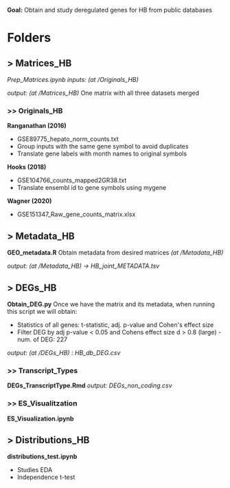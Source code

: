 **Goal:** Obtain and study deregulated genes for HB from public databases



# 

# Folders

## > Matrices_HB

*Prep_Matrices.ipynb*
*inputs: (at /Originals_HB)*

*output: (at /Matrices_HB)*
One matrix with all three datasets merged

### >> Originals_HB

**Ranganathan (2016)**

* GSE89775_hepato_norm_counts.txt
* Group inputs with the same gene symbol to avoid duplicates
* Translate gene labels with month names to original symbols

**Hooks (2018)**

* GSE104766_counts_mapped2GR38.txt
* Translate ensembl id to gene symbols using mygene

**Wagner (2020)**

* GSE151347_Raw_gene_counts_matrix.xlsx

## > Metadata_HB

**GEO_metadata.R**
Obtain metadata from desired matrices *(at /Metadata_HB)*

*output: (at /Metadata_HB) -> HB_joint_METADATA.tsv*

## > DEGs_HB

**Obtain_DEG.py**
Once we have the matrix and its metadata, when running this script we will obtain:

* Statistics of all genes: t-statistic, adj. p-value and Cohen's effect size
* Filter DEG by adj p-value < 0.05 and Cohens effect size d > 0.8 (large) - num. of DEG: 227

*output: (at /DEGs_HB) : HB_db_DEG.csv*

### >> Transcript_Types

**DEGs_TranscriptType.Rmd**
*output: DEGs_non_coding.csv*

### >> ES_Visualitzation

**ES_Visualization.ipynb**

## > Distributions_HB

**distributions_test.ipynb**

* Studies EDA
* Independence t-test